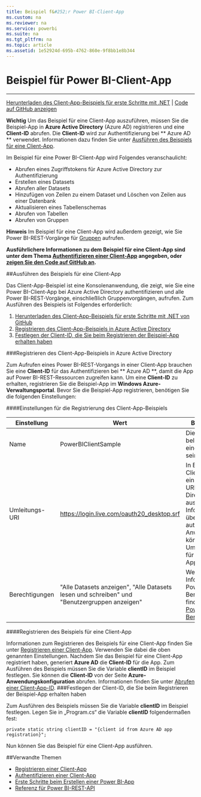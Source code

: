 ```yaml
---
title: Beispiel f&#252;r Power BI-Client-App
ms.custom: na
ms.reviewer: na
ms.service: powerbi
ms.suite: na
ms.tgt_pltfrm: na
ms.topic: article
ms.assetid: 1e52924d-695b-4762-860e-9f8bb1e8b344
---
```

# Beispiel f&#252;r Power BI-Client-App
---

[Herunterladen des Client-App-Beispiels für erste Schritte mit .NET](http://go.microsoft.com/fwlink/?LinkId=619280) | [Code auf GitHub anzeigen](https://github.com/Microsoft/PowerBI-CSharp/tree/master/samples/consoleapp/getting-started-for-dotnet)

**Wichtig** Um das Beispiel für eine Client-App auszuführen, müssen Sie die Beispiel-App in **Azure Active Directory** (Azure AD) registrieren und eine **Client-ID** abrufen. Die **Client-ID** wird zur Authentifizierung bei ** Azure AD ** verwendet. Informationen dazu finden Sie unter [Ausführen des Beispiels für eine Client-App](#run).

Im Beispiel für eine Power BI-Client-App wird Folgendes veranschaulicht:

- Abrufen eines Zugriffstokens für Azure Active Directory zur Authentifizierung
- Erstellen eines Datasets
- Abrufen aller Datasets
- Hinzufügen von Zeilen zu einem Dataset und Löschen von Zeilen aus einer Datenbank
- Aktualisieren eines Tabellenschemas
- Abrufen von Tabellen
- Abrufen von Gruppen

**Hinweis** Im Beispiel für eine Client-App wird außerdem gezeigt, wie Sie Power BI-REST-Vorgänge für [Gruppen](Get-Groups.md) aufrufen.

**Ausführlichere Informationen zu dem Beispiel für eine Client-App sind unter dem Thema [Authentifizieren einer Client-App](Authenticate-a-client-app.md) angegeben, oder [zeigen Sie den Code auf GitHub an](https://github.com/Microsoft/PowerBI-CSharp/tree/master/samples/consoleapp/getting-started-for-dotnet).**

<a name="run"/>
##Ausführen des Beispiels für eine Client-App

Das Client-App-Beispiel ist eine Konsolenanwendung, die zeigt, wie Sie eine Power BI-Client-App bei Azure Active Directory authentifizieren und alle Power BI-REST-Vorgänge, einschließlich Gruppenvorgängen, aufrufen. Zum Ausführen des Beispiels ist Folgendes erforderlich:

1. [Herunterladen des Client-App-Beispiels für erste Schritte mit .NET von GitHub](https://github.com/Microsoft/PowerBI-CSharp/tree/master/samples/consoleapp/getting-started-for-dotnet)
2. [Registrieren des Client-App-Beispiels in Azure Active Directory](#register)
3. [Festlegen der Client-ID, die Sie beim Registrieren der Beispiel-App erhalten haben](#set)

<a name="register"/>
###Registrieren des Client-App-Beispiels in Azure Active Directory

Zum Aufrufen eines Power BI-REST-Vorgangs in einer Client-App brauchen Sie eine **Client-ID** für das Authentifizieren bei ** Azure AD **, damit die App auf Power BI-REST-Ressourcen zugreifen kann. Um eine **Client-ID** zu erhalten, registrieren Sie die Beispiel-App im **Windows Azure-Verwaltungsportal**. Bevor Sie die Beispiel-App registrieren, benötigen Sie die folgenden Einstellungen:

####Einstellungen für die Registrierung des Client-App-Beispiels

| Einstellung| Wert| Beschreibung
|-|-|-|
| Name| PowerBIClientSample| Dies kann ein beliebiger eindeutiger Name sein.|
| Umleitungs-URI| https://login.live.com/oauth20_desktop.srf| In Bezug auf eine Client-App bietet ein Umleitungs-URI Azure Active Directory ausführlichere Informationen über die zu authentifizierende Anwendung.Sie können diesen Umleitungs-URI für Ihre Client-App verwenden.|
| Berechtigungen| "Alle Datasets anzeigen", "Alle Datasets lesen und schreiben" und "Benutzergruppen anzeigen"| Weitere Informationen zu Power BI-Berechtigungen finden Sie unter [Power BI-Berechtigungen](Power-BI-permissions.md).|
####Registrieren des Beispiels für eine Client-App

Informationen zum Registrieren des Beispiels für eine Client-App finden Sie unter [Registrieren einer Client-App](Register-a-client-app.md). Verwenden Sie dabei die oben genannten Einstellungen. Nachdem Sie das Beispiel für eine Client-App registriert haben, generiert **Azure AD** die **Client-ID** für die App. Zum Ausführen des Beispiels müssen Sie die Variable **clientID** im Beispiel festlegen. Sie können die **Client-ID** von der Seite **Azure-Anwendungskonfiguration** abrufen. Informationen finden Sie unter [Abrufen einer Client-App-ID](Register-a-client-app.md#clientID).
<a name="set"/>
###Festlegen der Client-ID, die Sie beim Registrieren der Beispiel-App erhalten haben

Zum Ausführen des Beispiels müssen Sie die Variable **clientID** im Beispiel festlegen. Legen Sie in „Program.cs“ die Variable **clientID** folgendermaßen fest:

    private static string clientID = "{client id from Azure AD app registration}";

Nun können Sie das Beispiel für eine Client-App ausführen.

##Verwandte Themen

- [Registrieren einer Client-App](Register-a-client-app.md)
- [Authentifizieren einer Client-App](Authenticate-a-client-app.md)
- [Erste Schritte beim Erstellen einer Power BI-App](Get-started-creating-a-Power-BI-app.md)
- [Referenz für Power BI-REST-API](Power-BI-REST-API-reference.md)




